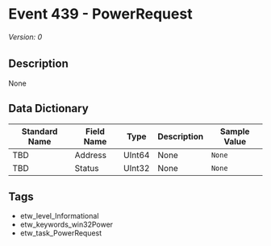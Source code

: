 # Event 439 - PowerRequest
###### Version: 0

## Description
None

## Data Dictionary
|Standard Name|Field Name|Type|Description|Sample Value|
|---|---|---|---|---|
|TBD|Address|UInt64|None|`None`|
|TBD|Status|UInt32|None|`None`|

## Tags
* etw_level_Informational
* etw_keywords_win32Power
* etw_task_PowerRequest